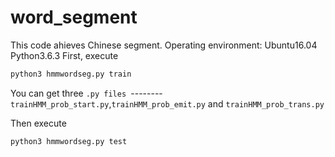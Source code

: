 # word_segment

This code ahieves Chinese segment.
Operating environment: Ubuntu16.04 Python3.6.3
First, execute

```python
python3 hmmwordseg.py train
```
You can get three `.py files `--------` trainHMM_prob_start.py `,` trainHMM_prob_emit.py ` and ` trainHMM_prob_trans.py `

Then execute

```python
python3 hmmwordseg.py test
```

